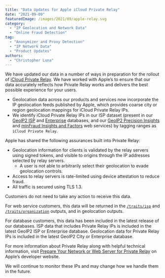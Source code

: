 ```yaml
---
title: "Data Updates for Apple iCloud Private Relay"
date: "2021-09-09"
featuredImage: /images/2021/09/apple-relay.svg
category:
  - "IP Geolocation and Network Data"
  - "Online Fraud Detection"
tag:
  - "Anonymizer and Proxy Detection"
  - "IP Network Data"
  - "Product Updates"
authors:
  - "Christopher Luna"
---
```


We have updated our data in a number of ways in preparation for the rollout of
[iCloud Private Relay](https://developer.apple.com/support/prepare-your-network-for-icloud-private-relay/).
We have worked with Apple’s to ensure that our data accurately reflects how
Private Relay works and delivers the best possible experience for your users.

- Geolocation data across our products and services now incorporate the IP
  geolocation feeds published by Apple, which provides coarse city or region
  geolocation mappings for iCloud Private Relay IPs.
- We identify iCloud Private Relay IPs in our ISP dataset (present in our
  [GeoIP2 ISP](https://www.maxmind.com/en/geoip2-isp-database) and
  [Enterprise](https://www.maxmind.com/en/solutions/geoip2-enterprise-product-suite/enterprise-database)
  databases, and our
  [GeoIP2 Precision Insights](https://www.maxmind.com/en/geoip2-precision-insights)
  and
  [minFraud Insights and Factors](https://www.maxmind.com/en/solutions/minfraud-services)
  web services) by tagging ranges as `iCloud Private Relay`.

Apple has shared the following assurances built into Private Relay:

- Geolocation information for clients is validated by the relay servers using
  signed tokens, and visible to origins through the IP addresses selected by
  relay servers.
  - A user is not able to arbitrarily select their geolocation to evade
    geolocation controls.
- Access to relay servers is rate-limited using device attestation to reduce
  fraud.
- All traffic is secured using TLS 1.3.

Customers do not need to take any action to receive this data.

For web service customers, this data will be returned in the
[`/traits/isp`](https://dev.maxmind.com/geoip/docs/web-services/responses#schema--response--traits__isp)
and
[`/traits/organization`](https://dev.maxmind.com/geoip/docs/web-services/responses#schema--response--traits__organization)
outputs, and in geolocation outputs.

For database customers, this data has been included in the latest release of our
databases. ISP data that includes Private Relay IPs is included in the latest
GeoIP2 ISP or Enterprise database. Geolocation data for Private Relay IPs is
included in the latest GeoIP2 City or Enterprise database.

For more information about Private Relay along with helpful technical
information, visit
[Prepare Your Network or Web Server for Private Relay](https://developer.apple.com/support/prepare-your-network-for-icloud-private-relay/)
on Apple’s developer website.

We will continue to monitor these IPs and may change how we handle them in the
future.
